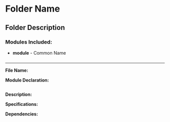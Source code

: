 Folder Name
===============================
## Folder Description

### Modules Included:
- **module** - Common Name

### 
----------
**File Name:**

**Module Declaration:**
```verilog
```

**Description:**


**Specifications:**

**Dependencies:**
